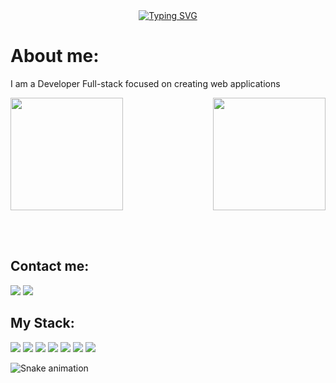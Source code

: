 
<div align="center">
   <a href="https://git.io/typing-svg"><img src="https://readme-typing-svg.demolab.com?font=Inter+var+experInter+var+experimentalmental&weight=800&size=30&pause=1000&color=2F9CB6&random=false&width=435&lines=Hi!+I'm+Matheus+Souza%F0%9F%98%83" alt="Typing SVG" /></a>
</div>

# About me: 
I am a Developer Full-stack focused on creating web applications

<div>
  
  <img  height="180em" src="https://github-readme-stats.vercel.app/api?username=theuldev&show_icons=true&theme=great-gatsby&include_all_commits=true&count_private=true&title_color=2F9CB6FF&text_color=2F9CB6FF&icon_color=2F9CB6FF&border_color=2F9CB6FF"/>
  <img align="right" height="180em" src="https://github-readme-stats.vercel.app/api/top-langs/?username=theuldev&layout=compact&langs_count=16&theme=great-gatsby&title_color=2F9CB6FF&text_color=2F9CB6FF&border_color=2F9CB6FF"/>
</div>
<br>
 
 &nbsp;
 &nbsp;
## Contact me:
<div>
   <a href="https://www.linkedin.com/in/theuldev"><img src="https://img.shields.io/badge/LinkedIn-0077B5?style=for-the-badge&logo=linkedin&logoColor=white"></a>
   <a href="https://github.com/theuldev" ><img src="https://img.shields.io/badge/GitHub-100000?style=for-the-badge&logo=github&logoColor=white"></a>
</div>

## My Stack:
<div>
   <img src="https://img.shields.io/badge/CSS3-1572B6?style=for-the-badge&logo=css3&logoColor=white">
   <img src="https://img.shields.io/badge/HTML5-E34F26?style=for-the-badge&logo=html5&logoColor=white">
   <img src="https://img.shields.io/badge/JavaScript-323330?style=for-the-badge&logo=javascript&logoColor=F7DF1E">
   <img src="https://img.shields.io/badge/TypeScript-007ACC?style=for-the-badge&logo=typescript&logoColor=white">
   <img src="https://img.shields.io/badge/C%23-239120?style=for-the-badge&logo=c-sharp&logoColor=white">
   <img src="https://img.shields.io/badge/.NET-512BD4?style=for-the-badge&logo=dotnet&logoColor=white">
   <img src="https://img.shields.io/badge/Angular-DD0031?style=for-the-badge&logo=angular&logoColor=white"

   
   
</div>

![Snake animation](https://github.com/theuldev/snake-svg/blob/main/github-user-contribution.svg)
